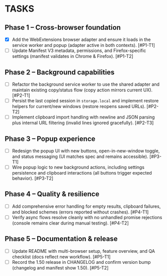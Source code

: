 # TASKS

## Phase 1 – Cross-browser foundation
- [x] Add the WebExtensions browser adapter and ensure it loads in the service worker and popup (adapter active in both contexts). [#P1-T1]
- [ ] Update Manifest V3 metadata, permissions, and Firefox-specific settings (manifest validates in Chrome & Firefox). [#P1-T2]

## Phase 2 – Background capabilities
- [ ] Refactor the background service worker to use the shared adapter and maintain existing copy/status flow (copy action mirrors current UX). [#P2-T1]
- [ ] Persist the last copied session in `storage.local` and implement restore helpers for current/new windows (restore reopens saved URLs). [#P2-T2]
- [ ] Implement clipboard import handling with newline and JSON parsing plus internal URL filtering (invalid lines ignored gracefully). [#P2-T3]

## Phase 3 – Popup experience
- [ ] Redesign the popup UI with new buttons, open-in-new-window toggle, and status messaging (UI matches spec and remains accessible). [#P3-T1]
- [ ] Wire popup logic to new background actions, including settings persistence and clipboard interactions (all buttons trigger expected behavior). [#P3-T2]

## Phase 4 – Quality & resilience
- [ ] Add comprehensive error handling for empty results, clipboard failures, and blocked schemes (errors reported without crashes). [#P4-T1]
- [ ] Verify async flows resolve cleanly with no unhandled promise rejections (console remains clear during manual testing). [#P4-T2]

## Phase 5 – Documentation & release
- [ ] Update README with multi-browser setup, feature overview, and QA checklist (docs reflect new workflow). [#P5-T1]
- [ ] Record the 1.50 release in CHANGELOG and confirm version bump (changelog and manifest show 1.50). [#P5-T2]
